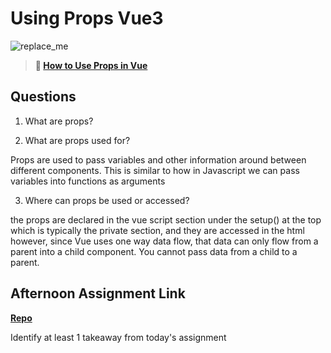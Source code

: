 # Using Props Vue3

![replace_me](https://codeworks.blob.core.windows.net/public/assets/img/illustrations/placeholder.svg)

> **📖 [How to Use Props in Vue](https://codeworksacademy.com/fs-student-guide/resources/wk6/02-Props)**

## Questions

1. What are props?



2. What are props used for?

Props are used to pass variables and other information around between different components. This is similar to how in Javascript we can pass variables into functions as arguments

3. Where can props be used or accessed?

the props are declared in the vue script section under the setup() at the top which is typically the private section, and they are accessed in the html however, since Vue uses one way data flow, that data can only flow from a parent into a child component. You cannot pass data from a child to a parent.

## Afternoon Assignment Link

**[Repo](https://github.com/chris-hildebrandt/nasa-apod)**

Identify at least 1 takeaway from today's assignment
